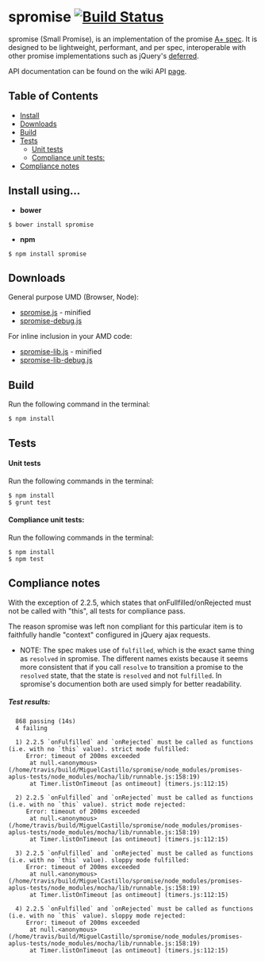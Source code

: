spromise [![Build Status](https://travis-ci.org/MiguelCastillo/spromise.png?branch=master)](https://travis-ci.org/MiguelCastillo/spromise)
=========

spromise (Small Promise), is an implementation of the promise <a href="https://promisesaplus.com/">A+ spec</a>.  It is designed to be lightweight, performant, and per spec, interoperable with other promise implementations such as jQuery's <a href="http://api.jquery.com/category/deferred-object/">deferred</a>.

API documentation can be found on the wiki API [page](https://github.com/MiguelCastillo/spromise/wiki/API).

## Table of Contents

* [Install](#install)
* [Downloads](#downloads)
* [Build](#build)
* [Tests](#tests)
    * [Unit tests](#unit-tests)
    * [Compliance unit tests:](#compliance-unit-tests)
* [Compliance notes](#compliance-notes)


## Install using...

* **bower**
```
$ bower install spromise
```

* **npm**
```
$ npm install spromise
```

## Downloads

General purpose UMD (Browser, Node):

 * [spromise.js](https://github.com/MiguelCastillo/spromise/releases/download/v0.9.0/spromise.js) - minified
 * [spromise-debug.js](https://github.com/MiguelCastillo/spromise/releases/download/v0.9.0/spromise-debug.js)

For inline inclusion in your AMD code:

 * [spromise-lib.js](https://github.com/MiguelCastillo/spromise/releases/download/v0.9.0/spromise-lib.js) - minified
 * [spromise-lib-debug.js](https://github.com/MiguelCastillo/spromise/releases/download/v0.9.0/spromise-lib-debug.js)

## Build

Run the following command in the terminal:

```
$ npm install
```

## Tests

#### Unit tests

Run the following commands in the terminal:

```
$ npm install
$ grunt test
```

#### Compliance unit tests:

Run the following commands in the terminal:
```
$ npm install
$ npm test
```

## Compliance notes

With the exception of 2.2.5, which states that onFullfilled/onRejected must not be called with "this", all tests for compliance pass.

The reason spromise was left non compliant for this particular item is to faithfully handle "context" configured in jQuery ajax requests.

* NOTE: The spec makes use of `fulfilled`, which is the exact same thing as `resolved` in spromise. The different names exists because it seems more consistent that if you call `resolve` to transition a promise to the `resolved` state, that the state is `resolved` and not `fulfilled`.  In spromise's documention both are used simply for better readability.

##### Test results:

```
  868 passing (14s)
  4 failing

  1) 2.2.5 `onFulfilled` and `onRejected` must be called as functions (i.e. with no `this` value). strict mode fulfilled:
     Error: timeout of 200ms exceeded
      at null.<anonymous> (/home/travis/build/MiguelCastillo/spromise/node_modules/promises-aplus-tests/node_modules/mocha/lib/runnable.js:158:19)
      at Timer.listOnTimeout [as ontimeout] (timers.js:112:15)

  2) 2.2.5 `onFulfilled` and `onRejected` must be called as functions (i.e. with no `this` value). strict mode rejected:
     Error: timeout of 200ms exceeded
      at null.<anonymous> (/home/travis/build/MiguelCastillo/spromise/node_modules/promises-aplus-tests/node_modules/mocha/lib/runnable.js:158:19)
      at Timer.listOnTimeout [as ontimeout] (timers.js:112:15)

  3) 2.2.5 `onFulfilled` and `onRejected` must be called as functions (i.e. with no `this` value). sloppy mode fulfilled:
     Error: timeout of 200ms exceeded
      at null.<anonymous> (/home/travis/build/MiguelCastillo/spromise/node_modules/promises-aplus-tests/node_modules/mocha/lib/runnable.js:158:19)
      at Timer.listOnTimeout [as ontimeout] (timers.js:112:15)

  4) 2.2.5 `onFulfilled` and `onRejected` must be called as functions (i.e. with no `this` value). sloppy mode rejected:
     Error: timeout of 200ms exceeded
      at null.<anonymous> (/home/travis/build/MiguelCastillo/spromise/node_modules/promises-aplus-tests/node_modules/mocha/lib/runnable.js:158:19)
      at Timer.listOnTimeout [as ontimeout] (timers.js:112:15)
```
